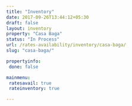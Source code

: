 ```yaml
---
title: "Inventory"
date: 2017-09-26T13:44:12+05:30
draft: false
layout: inventory
property: "Casa Baga"
status: "In Process"
url: /rates-availability/inventory/casa-baga/
slug: "casa-baga/"

propertyinfo:
 done: false

mainmenu:
 ratesavail: true
 rateinventory: true

---
```


